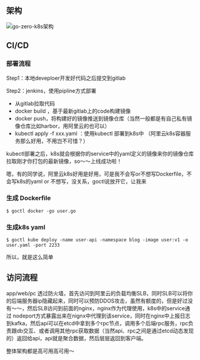 ## 架构

![go-zero-k8s架构](https://github.com/Mikaelemmmm/go-zero-share-doc/raw/master/images/%E4%BA%8C/go-zero-arch.png)



## CI/CD

### 部署流程

Step1：本地deveploer开发好代码之后提交到gitlab

Step2：jenkins，使用pipline方式部署

- 从gitlab拉取代码
- docker build ，基于最新gitlab上的code构建镜像
- docker push，将构建好的镜像推送到镜像仓库（当然一般都是有自己私有镜像仓库比如harbor，用阿里云的也可以）
- kubectl apply -f xxx.yaml ：使用kubectl 部署到k8s中 （阿里云k8s容器服务那么好用，不用岂不可惜？）

kubectl部署之后，k8s就会根据你的service中的yaml定义的镜像来你的镜像仓库拉取刚才你打包的最新镜像，so～～上线成功啦！

嗯，有的同学说，阿里云k8s好用是好用，可是我不会写or不想写Dockerfile，不会写k8s的yaml or 不想写，没关系，goctl说放开它，让我来

### 生成 Dockerfile

```
$ goctl docker -go user.go 
```

### 生成k8s yaml

```
$ goctl kube deploy -name user-api -namespace blog -image user:v1 -o user.yaml -port 2233
```

所以，就是这么简单

## 访问流程

app/web/pc 透过防火墙，首先访问到阿里云的负载均衡SLB，同时SLB可以将你的后端服务器ip隐藏起来，同时可以预防DDOS攻击，虽然有额度的，但是好过没有～～，然后SLB访问到前面的nginx，nginx作为代理使用，k8s中的service通过 nodeport方式暴露出来在nignx中代理到该service，同时在nginx中上报日志到kafka，然后api可以在etcd中拿到多个rpc节点，调用多个后端rpc服务，rpc负责跟db交互、或者调用其他rpc获取数据（当然api、rpc之间是通过etcd动态发现的）返回给api，api就是聚合数据，然后层层返回到客户端。

整体架构都是高可用高可用～
